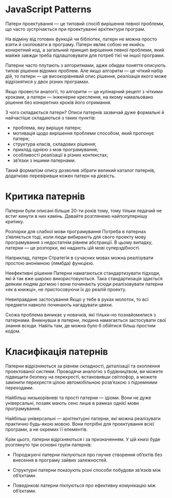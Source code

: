 #  JavaScript Patterns

Патерн проектування — це типовий спосіб вирішення певної проблеми, що часто зустрічається при проектуванні архітектури програм.

На відміну від готових функцій чи бібліотек, патерн не можна просто взяти й скопіювати в програму. Патерн являє собою не якийсь конкретний код, а загальний принцип вирішення певної проблеми, який майже завжди треба підлаштовувати для потреб тієї чи іншої програми.

Патерни часто плутають з алгоритмами, адже обидва поняття описують типові рішення відомих проблем. Але якщо алгоритм — це чіткий набір дій, то патерн — це високорівневий опис рішення, реалізація якого може відрізнятися у двох різних програмах.

Якщо провести аналогії, то алгоритм — це кулінарний рецепт з чіткими кроками, а патерн — інженерне креслення, на якому намальовано рішення без конкретних кроків його отримання.

З чого складається патерн?
Описи патернів зазвичай дуже формальні й найчастіше складаються з таких пунктів:


* проблема, яку вирішує патерн;<br />
* мотивація щодо вирішення проблеми способом, який пропонує патерн;<br />
* структура класів, складових рішення;<br />
* приклад однією з мов програмування;<br />
* особливості реалізації в різних контекстах;<br />
* зв’язки з іншими патернами.<br />

Такий формалізм опису дозволив зібрати великий каталог патернів, додатково перевіривши кожен патерн на дієвість.


# Критика патернів

Патерни були описані більше 20-ти років тому, тому тільки ледачий не встиг кинути в них камінь. Давайте розглянемо найпопулярнішу критику.

Розпорки для слабкої мови програмування
Потреба в патернах з’являється тоді, коли люди вибирають для свого проекту мову програмування з недостатнім рівнем абстракції. В цьому випадку, патерни — це розпорки, які надають цій мові суперздібності.

Наприклад, патерн Стратегія в сучасних мовах можна реалізувати простою анонімною (лямбда) функцією.

Неефективні рішення
Патерни намагаються стандартизувати підходи, які й так вже широко використовуються. Така стандартизація здається деяким людям догмою і вони починають усюди реалізовувати патерни «як в книжці», не пристосовуючи їх до реалій проекту.

Невиправдане застосування
Якщо у тебе в руках молоток, то всі предмети навколо починають нагадувати цвяхи.

Схожа проблема виникає у новачків, які тільки-но познайомилися з патернами. Вникнувши в патерни, людина намагається застосувати свої знання всюди. Навіть там, де можна було б обійтися більш простим кодом.


# Класифікація патернів
Патерни відрізняються за рівнем складності, деталізації та охоплення проектованої системи. Проводячи аналогію з будівництвом, ви можете підвищити безпеку на перехресті, встановивши світлофор, а можете замінити перехрестя цілою автомобільною розв’язкою з підземними переходами.

Найбільш низькорівневі та прості патерни — ідіоми. Вони не дуже універсальні, позаяк мають сенс лише в рамках однієї мови програмування.

Найбільш універсальні — архітектурні патерни, які можна реалізувати практично будь-якою мовою. Вони потрібні для проектування всієї програми, а не окремих її елементів.

Крім цього, патерни відрізняються і за призначенням. У цій книзі буде розглянуто три основні групи патернів:

* Породжуючі патерни піклуються про гнучке створення об’єктів без внесення в програму зайвих залежностей.

* Структурні патерни показують різні способи побудови зв’язків між об’єктами.

* Поведінкові патерни піклуються про ефективну комунікацію між об’єктами.